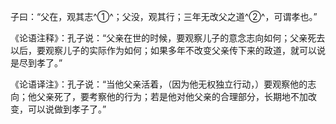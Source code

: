 子曰：“父在，观其志^①^；父没，观其行；三年无改父之道^②^，可谓孝也。”

《论语注释》：孔子说：“父亲在世的时候，要观察儿子的意念志向如何；父亲死去以后，要观察儿子的实际作为如何；如果多年不改变父亲传下来的政道，就可以说是尽到孝了。”

《论语译注》：孔子说：“当他父亲活着，（因为他无权独立行动，）要观察他的志向；他父亲死了，要考察他的行为；若是他对他父亲的合理部分，长期地不加改变，可以说做到孝子了。”